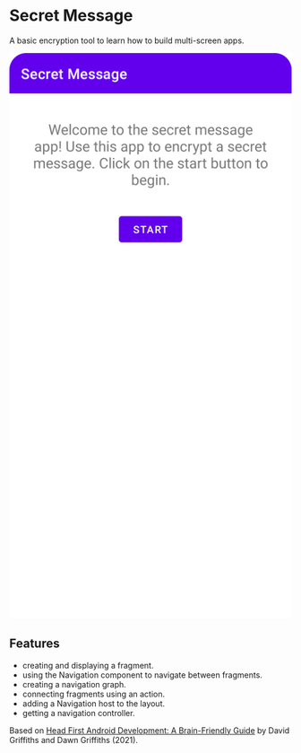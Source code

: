 # Secret Message

A basic encryption tool to learn how to build multi-screen apps.

<p align="center">
<img src="screenshot.png" style="width:528px;max-width: 100%;">
</p>

## Features

- creating and displaying a fragment.
- using the Navigation component to navigate between fragments.
- creating a navigation graph.
- connecting fragments using an action.
- adding a Navigation host to the layout.
- getting a navigation controller.

Based on [Head First Android Development: A Brain-Friendly Guide](https://www.amazon.com/Head-First-Android-Development-Brain-Friendly/dp/1449362184) by David Griffiths and Dawn Griffiths (2021).
